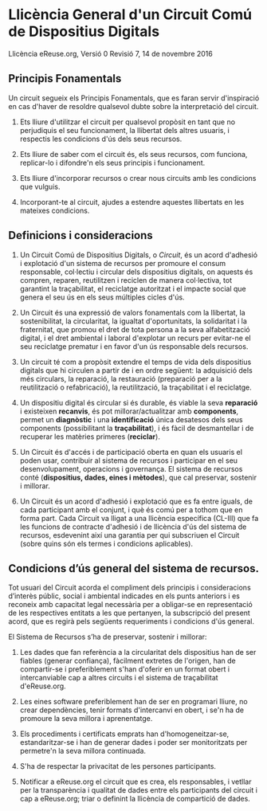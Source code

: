 Llicència General d'un Circuit Comú de Dispositius Digitals
============================================================
Llicència eReuse.org, Versió 0 Revisió 7, 14 de novembre 2016

## Principis Fonamentals

Un circuit segueix els Principis Fonamentals, que es faran servir d'inspiració en cas d'haver de resoldre qualsevol dubte sobre la interpretació del circuit. 

1. Ets lliure d'utilitzar el circuit per qualsevol propòsit en tant que no perjudiquis el seu funcionament, la llibertat dels altres usuaris, i respectis les condicions d'ús dels seus recursos.

2. Ets lliure de saber com el circuit és, els seus recursos, com funciona, replicar-lo i difondre'n els seus principis i funcionament. 

3. Ets lliure d'incorporar recursos o crear nous circuits amb les condicions que vulguis.

4. Incorporant-te al circuit, ajudes a estendre aquestes llibertats en les mateixes condicions.

## Definicions i consideracions

1. Un Circuit Comú de Dispositius Digitals, o *Circuit*, és un acord d'adhesió i explotació d'un sistema de recursos per promoure el consum responsable, col·lectiu i circular dels dispositius digitals, on aquests és compren, reparen, reutilitzen i reciclen de manera col·lectiva, tot garantint la traçabilitat, el reciclatge autoritzat i el impacte social que genera el seu ús en els seus múltiples cicles d'ús.

2. Un Circuit és una expressió de valors fonamentals com la llibertat, la sostenibilitat, la circularitat, la igualtat d'oportunitats, la solidaritat i la fraternitat, que promou el dret de tota persona a la seva alfabetització digital, i el dret ambiental i laboral d'explotar un recurs per evitar-ne el seu reciclatge prematur i en favor d'un ús responsable dels recursos. 

3. Un circuit té com a propòsit extendre el temps de vida dels dispositius digitals que hi circulen a partir de i en ordre següent: la adquisició dels més circulars, la reparació, la restauració (preparació per a la reutilització o refabricació), la reutilització, la traçabilitat i el reciclatge. 

4. Un dispositiu digital és circular si és durable, és viable la seva **reparació** i existeixen **recanvis**, és pot millorar/actualitzar amb **components**, permet un **diagnòstic** i una **identificació** única desatesos dels seus components (possibilitant la **traçabilitat**), i és fàcil de desmantellar i de recuperar les matèries primeres (**reciclar**).

5. Un Circuit és d'accés i de participació oberta en quan els usuaris el poden usar, contribuir al sistema de recursos i participar en el seu desenvolupament, operacions i governança. El sistema de recursos conté (**dispositius, dades, eines i mètodes**), que cal preservar, sostenir i millorar. 

6. Un Circuit és un acord d'adhesió i explotació que es fa entre iguals, de cada participant amb el conjunt, i què és comú per a tothom que en forma part. Cada Circuit va lligat a una llicència específica (CL-III) que fa les funcions de contracte d'adhesió i de llicència d'ús del sistema de recursos, esdevenint així una garantia per qui subscriuen el Circuit (sobre quins són els termes i condicions aplicables).

## Condicions d’ús general del sistema de recursos.

Tot usuari del Circuit acorda el compliment dels principis i consideracions d’interès públic, social i ambiental indicades en els punts anteriors i es reconeix amb capacitat legal necessària per a obligar-se en representació de les respectives entitats a les que pertanyen, la subscripció del present acord, que es regirà pels següents requeriments i condicions d'ús general.

El Sistema de Recursos s’ha de preservar, sostenir i millorar:

1. Les dades que fan referència a la circularitat dels dispositius han de ser fiables (generar confiança), fàcilment extretes de l'origen, han de compartir-se i preferiblement s'han d'oferir en un format obert i intercanviable cap a altres circuits i el sistema de traçabilitat d'eReuse.org. 

2. Les eines software preferiblement han de ser en programari lliure, no crear dependències, tenir formats d'intercanvi en obert, i se'n ha de promoure la seva millora i aprenentatge.

3. Els procediments i certificats emprats han d'homogeneitzar-se, estandaritzar-se i han de generar dades i poder ser monitoritzats per permetre'n la seva millora continuada.

4. S'ha de respectar la privacitat de les persones participants. 

5. Notificar a eReuse.org el circuit que es crea, els responsables, i vetllar per la transparència i qualitat de dades entre els participants del circuit i cap a eReuse.org; triar o definint la llicència de compartició de dades.